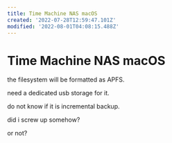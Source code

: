 ```yaml
---
title: Time Machine NAS macOS
created: '2022-07-28T12:59:47.101Z'
modified: '2022-08-01T04:08:15.488Z'
---
```


# Time Machine NAS macOS

the filesystem will be formatted as APFS.

need a dedicated usb storage for it.

do not know if it is incremental backup.

did i screw up somehow?

or not?

